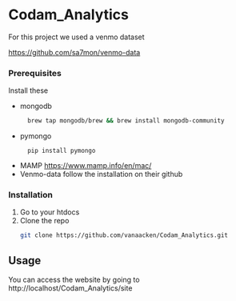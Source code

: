 # Codam_Analytics

For this project we used a venmo dataset

https://github.com/sa7mon/venmo-data


### Prerequisites

Install these
* mongodb
  ```sh
	brew tap mongodb/brew && brew install mongodb-community
  ```
* pymongo
  ```
	pip install pymongo
  ```
* MAMP
	https://www.mamp.info/en/mac/
* Venmo-data
	follow the installation on their github
	
### Installation

1. Go to your htdocs
2. Clone the repo
   ```sh
   git clone https://github.com/vanaacken/Codam_Analytics.git
   ```

## Usage

You can access the website by going to http://localhost/Codam_Analytics/site